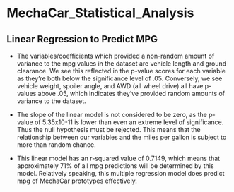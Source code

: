 # MechaCar_Statistical_Analysis

## Linear Regression to Predict MPG

* The variables/coefficients which provided a non-random amount of variance to the mpg values in the dataset are vehicle length and ground clearance. We see this reflected in the p-value scores for each variable as they’re both below the significance level of .05. Conversely, we see vehicle weight, spoiler angle, and AWD (all wheel drive) all have p-values above .05, which indicates they’ve provided random amounts of variance to the dataset. 

* The slope of the linear model is not considered to be zero, as the p-value of 5.35x10-11 is lower than even an extreme level of significance. Thus the null hypothesis must be rejected. This means that the relationship between our variables and the miles per gallon is subject to more than random chance.

* This linear model has an r-squared value of 0.7149, which means that approximately 71% of all mpg predictions will be determined by this model. Relatively speaking, this multiple regression model does predict mpg of MechaCar prototypes effectively. 
